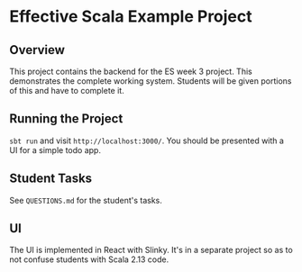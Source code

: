 # Effective Scala Example Project

## Overview

This project contains the backend for the ES week 3 project. This demonstrates the complete working system. Students will be given portions of this and have to complete it.


## Running the Project

`sbt run` and visit `http://localhost:3000/`. You should be presented with a UI for a simple todo app.


## Student Tasks

See `QUESTIONS.md` for the student's tasks.


## UI

The UI is implemented in React with Slinky. It's in a separate project so as to not confuse students with Scala 2.13 code.
